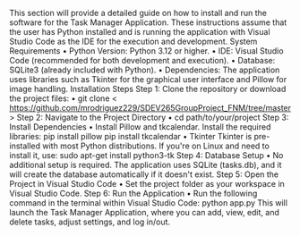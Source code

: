 This section will provide a detailed guide on how to install and run the software for the Task Manager Application. These instructions assume that the user has Python installed and is running the application with Visual Studio Code as the IDE for the execution and development.
System Requirements
•	Python Version: Python 3.12 or higher.
•	IDE: Visual Studio Code (recommended for both development and execution).
•	Database: SQLite3 (already included with Python).
•	Dependencies: The application uses libraries such as Tkinter for the graphical user interface and Pillow for image handling.
Installation Steps
Step 1: Clone the repository or download the project files:
•	git clone < https://github.com/mrodriguez229/SDEV265GroupProject_FNM/tree/master >
Step 2: Navigate to the Project Directory
•	 cd path/to/your/project
Step 3: Install Dependencies
•	Install Pillow and tkcalendar.
Install the required libraries:
pip install pillow 
pip install tkcalendar
•	Tkinter
Tkinter is pre-installed with most Python distributions. If you're on Linux and need to install it, use: 
sudo apt-get install python3-tk
Step 4: Database Setup
•	No additional setup is required. The application uses SQLite (tasks.db), and it will create the database automatically if it doesn't exist.
Step 5: Open the Project in Visual Studio Code
•	Set the project folder as your workspace in Visual Studio Code.
Step 6: Run the Application
•	Run the following command in the terminal within Visual Studio Code:
python app.py
This will launch the Task Manager Application, where you can add, view, edit, and delete tasks, adjust settings, and log in/out.
